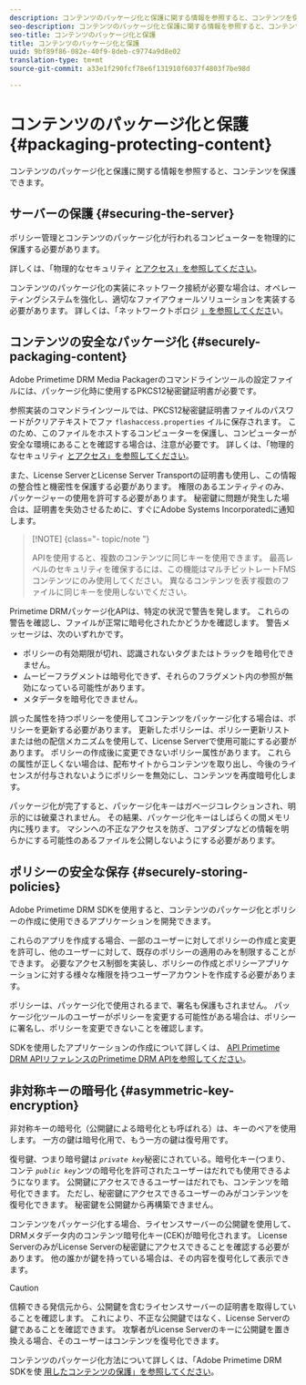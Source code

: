 ```yaml
---
description: コンテンツのパッケージ化と保護に関する情報を参照すると、コンテンツを保護できます。
seo-description: コンテンツのパッケージ化と保護に関する情報を参照すると、コンテンツを保護できます。
seo-title: コンテンツのパッケージ化と保護
title: コンテンツのパッケージ化と保護
uuid: 9bf89f86-082e-40f9-8deb-c9774a9d8e02
translation-type: tm+mt
source-git-commit: a33e1f290fcf78e6f131910f6037f4803f7be98d

---
```



# コンテンツのパッケージ化と保護 {#packaging-protecting-content}

コンテンツのパッケージ化と保護に関する情報を参照すると、コンテンツを保護できます。

## サーバーの保護 {#securing-the-server}

ポリシー管理とコンテンツのパッケージ化が行われるコンピューターを物理的に保護する必要があります。

詳しくは、「物理的なセキュリティ [とアクセス」を参照してください](../../secure-deployment-guidelines/physical-sec-and-access.md)。

コンテンツのパッケージ化の実装にネットワーク接続が必要な場合は、オペレーティングシステムを強化し、適切なファイアウォールソリューションを実装する必要があります。 詳しくは、「ネットワークトポロジ [」を参照してくださ](../../secure-deployment-guidelines/overview/network-topology.md)い。

## コンテンツの安全なパッケージ化 {#securely-packaging-content}

Adobe Primetime DRM Media Packagerのコマンドラインツールの設定ファイルには、パッケージ化時に使用するPKCS12秘密鍵証明書が必要です。

参照実装のコマンドラインツールでは、PKCS12秘密鍵証明書ファイルのパスワードがクリアテキストでファ `flashaccess.properties` イルに保存されます。 このため、このファイルをホストするコンピューターを保護し、コンピューターが安全な環境にあることを確認する場合は、注意が必要です。 詳しくは、「物理的なセキュリティ [とアクセス」を参照してください](../../secure-deployment-guidelines/physical-sec-and-access.md)。

また、License ServerとLicense Server Transportの証明書も使用し、この情報の整合性と機密性を保護する必要があります。 権限のあるエンティティのみ、パッケージャーの使用を許可する必要があります。 秘密鍵に問題が発生した場合は、証明書を失効させるために、すぐにAdobe Systems Incorporatedに通知します。

>[!NOTE] {class=&quot;- topic/note &quot;}
>
>APIを使用すると、複数のコンテンツに同じキーを使用できます。 最高レベルのセキュリティを確保するには、この機能はマルチビットレートFMSコンテンツにのみ使用してください。 異なるコンテンツを表す複数のファイルに同じキーを使用しないでください。

Primetime DRMパッケージ化APIは、特定の状況で警告を発します。 これらの警告を確認し、ファイルが正常に暗号化されたかどうかを確認します。 警告メッセージは、次のいずれかです。

* ポリシーの有効期限が切れ、認識されないタグまたはトラックを暗号化できません。
* ムービーフラグメントは暗号化できず、それらのフラグメント内の参照が無効になっている可能性があります。
* メタデータを暗号化できません。

誤った属性を持つポリシーを使用してコンテンツをパッケージ化する場合は、ポリシーを更新する必要があります。 更新したポリシーは、ポリシー更新リストまたは他の配信メカニズムを使用して、License Serverで使用可能にする必要があります。 ポリシーの作成後に変更できないポリシー属性があります。 これらの属性が正しくない場合は、配布サイトからコンテンツを取り出し、今後のライセンスが付与されないようにポリシーを無効にし、コンテンツを再度暗号化します。

パッケージ化が完了すると、パッケージ化キーはガベージコレクションされ、明示的には破棄されません。 その結果、パッケージ化キーはしばらくの間メモリ内に残ります。 マシンへの不正なアクセスを防ぎ、コアダンプなどの情報を明らかにする可能性のあるファイルを公開しないようにする必要があります。

## ポリシーの安全な保存 {#securely-storing-policies}

Adobe Primetime DRM SDKを使用すると、コンテンツのパッケージ化とポリシーの作成に使用できるアプリケーションを開発できます。

これらのアプリを作成する場合、一部のユーザーに対してポリシーの作成と変更を許可し、他のユーザーに対して、既存のポリシーの適用のみを制限することができます。 必要なアクセス制御を実装し、ポリシーの作成とポリシーアプリケーションに対する様々な権限を持つユーザーアカウントを作成する必要があります。

ポリシーは、パッケージ化で使用されるまで、署名も保護もされません。 パッケージ化ツールのユーザーがポリシーを変更する可能性がある場合は、ポリシーに署名し、ポリシーを変更できないことを確認します。

SDKを使用したアプリケーションの作成について詳しくは、 [API Primetime DRM APIリファレンスのPrimetime DRM APIを参照してください](https://help.adobe.com/en_US/primetime/api/index.html#api-Adobe_Primetime_API_References)。

## 非対称キーの暗号化 {#asymmetric-key-encryption}

非対称キーの暗号化（公開鍵による暗号化とも呼ばれる）は、キーのペアを使用します。 一方の鍵は暗号化用で、もう一方の鍵は復号用です。

復号鍵、つまり暗号鍵は *`private key`*&#x200B;秘密にされている。暗号化キー(つまり、コンテ *`public key`*&#x200B;ンツの暗号化を許可されたユーザーはだれでも使用できるようになります。 公開鍵にアクセスできるユーザーはだれでも、コンテンツを暗号化できます。 ただし、秘密鍵にアクセスできるユーザーのみがコンテンツを復号化できます。 秘密鍵を公開鍵から再構築できません。

コンテンツをパッケージ化する場合、ライセンスサーバーの公開鍵を使用して、DRMメタデータ内のコンテンツ暗号化キー(CEK)が暗号化されます。 License ServerのみがLicense Serverの秘密鍵にアクセスできることを確認する必要があります。 他の誰かが鍵を持っている場合は、その内容を復号化して表示できます。

>[!CAUTION]
>
>信頼できる発信元から、公開鍵を含むライセンスサーバーの証明書を取得していることを確認します。 これにより、不正な公開鍵ではなく、License Serverの鍵であることを確認できます。 攻撃者がLicense Serverのキーに公開鍵を置き換える場合、そのユーザーはコンテンツを復号化できます。

コンテンツのパッケージ化方法について詳しくは、「Adobe Primetime DRM SDKを使 [用したコンテンツの保護」を参照してください](https://helpx.adobe.com/content/dam/help/en/primetime/drm/drm_protecting_content.pdf)。